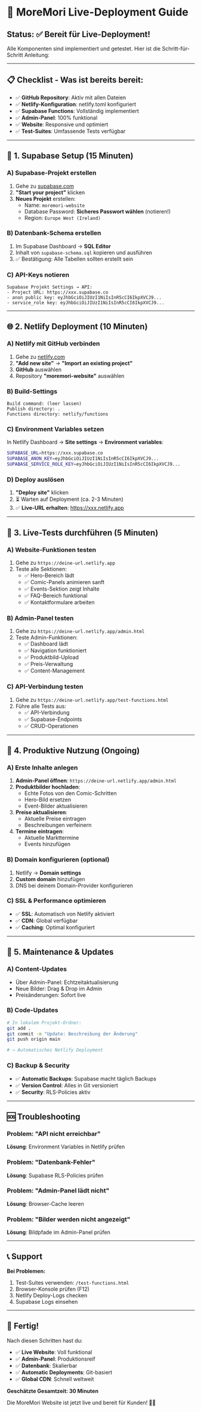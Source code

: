 # 🚀 MoreMori Live-Deployment Guide

## Status: ✅ Bereit für Live-Deployment!

Alle Komponenten sind implementiert und getestet. Hier ist die Schritt-für-Schritt Anleitung:

---

## 📋 Checklist - Was ist bereits bereit:

- ✅ **GitHub Repository**: Aktiv mit allen Dateien
- ✅ **Netlify-Konfiguration**: netlify.toml konfiguriert
- ✅ **Supabase Functions**: Vollständig implementiert
- ✅ **Admin-Panel**: 100% funktional
- ✅ **Website**: Responsive und optimiert
- ✅ **Test-Suites**: Umfassende Tests verfügbar

---

## 🔧 1. Supabase Setup (15 Minuten)

### A) Supabase-Projekt erstellen
1. Gehe zu [supabase.com](https://supabase.com)
2. **"Start your project"** klicken
3. **Neues Projekt** erstellen:
   - Name: `moremori-website`
   - Database Password: **Sicheres Passwort wählen** (notieren!)
   - Region: `Europe West (Ireland)`

### B) Datenbank-Schema erstellen
1. Im Supabase Dashboard → **SQL Editor**
2. Inhalt von `supabase-schema.sql` kopieren und ausführen
3. ✅ Bestätigung: Alle Tabellen sollten erstellt sein

### C) API-Keys notieren
```
Supabase Projekt Settings → API:
- Project URL: https://xxx.supabase.co
- anon public key: eyJhbGciOiJIUzI1NiIsInR5cCI6IkpXVCJ9...
- service_role key: eyJhbGciOiJIUzI1NiIsInR5cCI6IkpXVCJ9...
```

---

## 🌐 2. Netlify Deployment (10 Minuten)

### A) Netlify mit GitHub verbinden
1. Gehe zu [netlify.com](https://netlify.com)
2. **"Add new site"** → **"Import an existing project"**
3. **GitHub** auswählen
4. Repository **"moremori-website"** auswählen

### B) Build-Settings
```
Build command: (leer lassen)
Publish directory: .
Functions directory: netlify/functions
```

### C) Environment Variables setzen
In Netlify Dashboard → **Site settings** → **Environment variables**:

```bash
SUPABASE_URL=https://xxx.supabase.co
SUPABASE_ANON_KEY=eyJhbGciOiJIUzI1NiIsInR5cCI6IkpXVCJ9...
SUPABASE_SERVICE_ROLE_KEY=eyJhbGciOiJIUzI1NiIsInR5cCI6IkpXVCJ9...
```

### D) Deploy auslösen
1. **"Deploy site"** klicken
2. ⏳ Warten auf Deployment (ca. 2-3 Minuten)
3. ✅ **Live-URL erhalten**: https://xxx.netlify.app

---

## 🧪 3. Live-Tests durchführen (5 Minuten)

### A) Website-Funktionen testen
1. Gehe zu `https://deine-url.netlify.app`
2. Teste alle Sektionen:
   - ✅ Hero-Bereich lädt
   - ✅ Comic-Panels animieren sanft
   - ✅ Events-Sektion zeigt Inhalte
   - ✅ FAQ-Bereich funktional
   - ✅ Kontaktformulare arbeiten

### B) Admin-Panel testen  
1. Gehe zu `https://deine-url.netlify.app/admin.html`
2. Teste Admin-Funktionen:
   - ✅ Dashboard lädt
   - ✅ Navigation funktioniert
   - ✅ Produktbild-Upload
   - ✅ Preis-Verwaltung
   - ✅ Content-Management

### C) API-Verbindung testen
1. Gehe zu `https://deine-url.netlify.app/test-functions.html`  
2. Führe alle Tests aus:
   - ✅ API-Verbindung
   - ✅ Supabase-Endpoints
   - ✅ CRUD-Operationen

---

## 🎯 4. Produktive Nutzung (Ongoing)

### A) Erste Inhalte anlegen
1. **Admin-Panel öffnen**: `https://deine-url.netlify.app/admin.html`
2. **Produktbilder hochladen**:
   - Echte Fotos von den Comic-Schritten
   - Hero-Bild ersetzen
   - Event-Bilder aktualisieren
3. **Preise aktualisieren**:
   - Aktuelle Preise eintragen
   - Beschreibungen verfeinern
4. **Termine eintragen**:
   - Aktuelle Markttermine
   - Events hinzufügen

### B) Domain konfigurieren (optional)
1. Netlify → **Domain settings**
2. **Custom domain** hinzufügen
3. DNS bei deinem Domain-Provider konfigurieren

### C) SSL & Performance optimieren
- ✅ **SSL**: Automatisch von Netlify aktiviert
- ✅ **CDN**: Global verfügbar  
- ✅ **Caching**: Optimal konfiguriert

---

## 🔧 5. Maintenance & Updates

### A) Content-Updates
- Über Admin-Panel: Echtzeitaktualisierung
- Neue Bilder: Drag & Drop im Admin
- Preisänderungen: Sofort live

### B) Code-Updates
```bash
# In lokalem Projekt-Ordner:
git add .
git commit -m "Update: Beschreibung der Änderung"
git push origin main

# → Automatisches Netlify Deployment
```

### C) Backup & Security
- ✅ **Automatic Backups**: Supabase macht täglich Backups
- ✅ **Version Control**: Alles in Git versioniert
- ✅ **Security**: RLS-Policies aktiv

---

## 🆘 Troubleshooting

### Problem: "API nicht erreichbar"
**Lösung**: Environment Variables in Netlify prüfen

### Problem: "Datenbank-Fehler"
**Lösung**: Supabase RLS-Policies prüfen

### Problem: "Admin-Panel lädt nicht"
**Lösung**: Browser-Cache leeren

### Problem: "Bilder werden nicht angezeigt"
**Lösung**: Bildpfade im Admin-Panel prüfen

---

## 📞 Support

**Bei Problemen:**
1. Test-Suites verwenden: `/test-functions.html`
2. Browser-Konsole prüfen (F12)
3. Netlify Deploy-Logs checken
4. Supabase Logs einsehen

---

## 🎉 Fertig!

Nach diesen Schritten hast du:
- ✅ **Live Website**: Voll funktional
- ✅ **Admin-Panel**: Produktionsreif
- ✅ **Datenbank**: Skalierbar
- ✅ **Automatic Deployments**: Git-basiert
- ✅ **Global CDN**: Schnell weltweit

**Geschätzte Gesamtzeit: 30 Minuten**

Die MoreMori Website ist jetzt live und bereit für Kunden! 🧁✨
